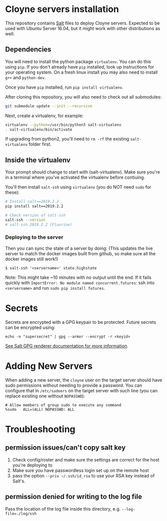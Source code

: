 # Cloyne servers installation

This repository contains [Salt](http://docs.saltstack.com/en/latest/) files to deploy Cloyne servers.
Expected to be used with Ubuntu Server 16.04, but it might work with other distributions as well.

## Dependencies
You will need to install the python package `virtualenv`. You can do this using
`pip`. If you don't already have `pip` installed, look up instructions for your
operating system.
On a fresh linux install you may also need to install `g++` and `python-dev`.


Once you have `pip` installed, run `pip install virtualenv`.

After cloning this repository, you will also need to check out all submodules:
```bash
git submodule update --init --recursive
```

Next, create a virtualenv, for example:
```bash
virtualenv --python=/usr/bin/python3 salt-virtualenv
. salt-virtualenv/bin/activate
```

If upgrading from python2, you'll need to `rm -rf` the existing
`salt-virtualenv` folder first.

## Inside the virtualenv
Your prompt should change to start with (salt-virtualenv). Make sure you're in a
terminal where you've activated the virtualenv before contiuing.

You'll then install `salt-ssh` using `virtualenv` (you do NOT need `sudo` for
these):
```bash
# Install salt==2019.2.2
pip install salt==2019.2.2

# Check version of salt-ssh
salt-ssh --version
# salt-ssh 2019.2.2 (Fluorine)
```

### Deploying to the server
Then you can sync the state of a server by doing:
(This updates the live server to match the docker images built from github, so
make sure all the docker images still work!)

```
$ salt-ssh '<servername>' state.highstate
```
Note: This might take ~10 minutes with no output until the end.
If it fails quickly with `ImportError: No module named concurrent.futures`: ssh
into `<servername>` and run `sudo pip install futures`.

# Secrets
Secrets are encrypted with a GPG keypair to be protected. Future secrets can be encrypted using:

```
echo -n "supersecret" | gpg --armor --encrypt -r <keyid>
```

[See Salt GPG renderer documentation for more information](https://docs.saltstack.com/en/latest/ref/renderers/all/salt.renderers.gpg.html).

# Adding New Servers
When adding a new server, the `cloyne` user on the target server should have sudo permissions without needing to provide a password.
You can configure that in `/etc/sudoers` on the target server with such line (you can replace existing
one without `NOPASSWD`):

```
# Allow members of group sudo to execute any command
%sudo   ALL=(ALL) NOPASSWD: ALL
```
# Troubleshooting
## permission issues/can't copy salt key
1. Check config/roster and make sure the settings are correct for the host
   you're deploying to
2. Make sure you have passwordless login set up on the remote host
3. pass the option `--priv ~/.ssh/id_rsa` to use your RSA key instead of Salt's.

## permission denied for writing to the log file
Pass the location of the log file inside this directory, e.g.
`--log-file=./log/ssh`
